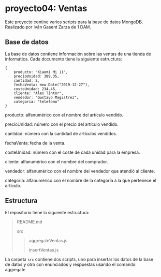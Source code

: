# proyecto04: Ventas
Este proyecto contine varios scripts para la base de datos MongoDB. Realizado por Iván Gasent Zarza de 1 DAM.

## Base de datos
La base de datos contiene información sobre las ventas de una tienda de informática. Cada documento tiene la siguiente estructura:
```
{
    producto: "Xiaomi Mi 11",
    precioUnidad: 389.35,
    cantidad: 2,
    fechaVenta: new Date("2019-12-27"),
    costeUnidad: 234.45,
    cliente: "Alex Tintor",
    vendedor: "Gustavo Magistrez",
    categoria: "telefono"
}
```
producto: alfanumérico con el nombre del artículo vendido.

precioUnidad: número con el precio del artículo vendido.

cantidad: número con la cantidad de artículos vendidos.

fechaVenta: fecha de la venta.

costeUnidad: número con el coste de cada unidad para la empresa.

cliente: alfanumérico con el nombre del comprador.

vendedor: alfanumérico con el nombre del vendedor que atendió al cliente.

categoria: alfanumérico con el nombre de la categoría a la que pertenece el artículo.


## Estructura
El repositorio tiene la siguiente estructura:
>README.md
>
>src
>>aggregateVentas.js
>>
>>insertVentas.js


La carpeta `src` contiene dos scripts, uno para insertar los datos de la base de datos y otro con enunciados y respuestas usando el comando aggregate.
